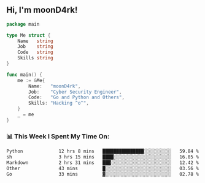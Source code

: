 <h2> Hi, I'm moonD4rk!</h2>

```go
package main

type Me struct {
	Name   string
	Job    string
	Code   string
	Skills string
}

func main() {
	me := &Me{
		Name:   "moonD4rk",
		Job:    "Cyber Security Engineer",
		Code:   "Go and Python and Others",
		Skills: "Hacking ^o^",
	}
	_ = me
}
```

<h3>📊 This Week I Spent My Time On:</h3>
<!-- <img align='right' src="https://github-readme-stats.vercel.app/api?username=moond4rk&show_icons=true&theme=radical", width="300" height="150"> -->

<!--START_SECTION:waka-->

```txt
Python             12 hrs 8 mins   ███████████████░░░░░░░░░░   59.84 %
sh                 3 hrs 15 mins   ████░░░░░░░░░░░░░░░░░░░░░   16.05 %
Markdown           2 hrs 31 mins   ███░░░░░░░░░░░░░░░░░░░░░░   12.42 %
Other              43 mins         █░░░░░░░░░░░░░░░░░░░░░░░░   03.56 %
Go                 33 mins         ▓░░░░░░░░░░░░░░░░░░░░░░░░   02.78 %
```

<!--END_SECTION:waka-->

